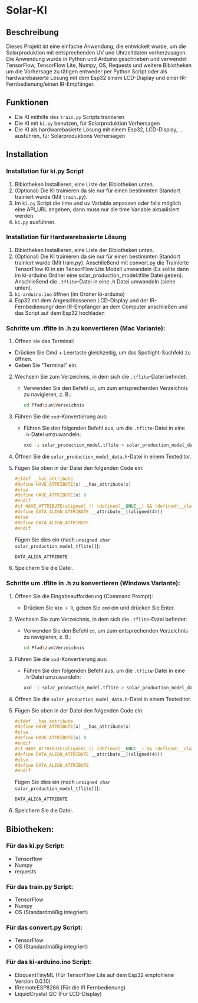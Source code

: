 # Solar-KI

## Beschreibung
Dieses Projekt ist eine einfache Anwendung, die entwickelt wurde, um die Solarproduktion mit entsprechenden UV und Uhrzeitdaten vorherzusagen. Die Anwendung wurde in Python und Arduino geschrieben und verwendet TensorFlow, TensorFlow Lite, Numpy, OS, Requests und weitere Bibiotheken um die Vorhersage zu tätigen entweder per Python Script oder als hardwarebasierte Lösung mit dem Esp32 einem LCD-Display und einer IR-Fernbedienung/einen IR-Empfänger.

## Funktionen
- Die KI mithilfe des `train.py` Scripts trainieren
- Die KI mit `ki.py` benutzen, für Solarproduktion Vorhersagen
- Die KI als hardwarebasierte Lösung mit einem Esp32, LCD-Display, ... ausführen, für Solarproduktions Vorhersagen

## Installation

### Installation für ki.py Script
1. Bibiotheken Installieren, eine Liste der Bibiotheken unten.
2. (Optional) Die KI trainieren da sie nur für einen bestimmten Standort trainiert wurde (Mit `train.py`).
3. Im `ki.py` Script die time und uv Variable anpassen oder falls möglich eine API_URL angeben, dann muss nur die time Variable aktualisiert werden.
4. `ki.py` ausführen.

### Installation für Hardwarebasierte Lösung
1. Bibiotheken Installieren, eine Liste der Bibiotheken unten.
2. (Optional) Die KI trainieren da sie nur für einen bestimmten Standort trainiert wurde (Mit train.py). Anschließend mit convert.py die Trainierte TensorFlow KI in ein TensorFlow Lite Modell umwandeln (Es sollte dann im ki-arduino Ordner eine solar_production_model.tflite Datei geben). Anschließend die `.tflite`-Datei in eine .h Datei umwandeln (siehe unten).
3. `ki-arduino.ino` öffnen (im Ordner ki-arduino)
4. Esp32 mit dem Angeschlossenen LCD-Display und der IR-Fernbedienung/ dem IR-Empfänger an dem Computer anschließen und das Script auf dem Esp32 hochladen

### Schritte um .tflite in .h zu konvertieren (Mac Variante):
1. Öffnen sie das Terminal:
- Drücken Sie Cmd + Leertaste gleichzeitig, um das Spotlight-Suchfeld zu öffnen.
- Geben Sie "Terminal" ein.

2. Wechseln Sie zum Verzeichnis, in dem sich die `.tflite`-Datei befindet:
   - Verwenden Sie den Befehl `cd`, um zum entsprechenden Verzeichnis zu navigieren, z. B.:
     ```bash
     cd Pfad\zum\Verzeichnis
     ```

3. Führen Sie die `xxd`-Konvertierung aus:
   - Führen Sie den folgenden Befehl aus, um die `.tflite`-Datei in eine `.h`-Datei umzuwandeln:
     ```bash
     xxd -i solar_production_model.tflite > solar_production_model_data.h
     ```

4. Öffnen Sie die `solar_production_model_data.h`-Datei in einem Texteditor.
   
5. Fügen Sie oben in der Datei den folgenden Code ein:
   ```cpp
   #ifdef __has_attribute
   #define HAVE_ATTRIBUTE(x) __has_attribute(x)
   #else
   #define HAVE_ATTRIBUTE(x) 0
   #endif
   #if HAVE_ATTRIBUTE(aligned) || (defined(__GNUC__) && !defined(__clang__))
   #define DATA_ALIGN_ATTRIBUTE __attribute__((aligned(4)))
   #else
   #define DATA_ALIGN_ATTRIBUTE
   #endif
   ```
   Fügen Sie dies ein (nach `unsigned char solar_production_model_tflite[]`):
   ```cpp
   DATA_ALIGN_ATTRIBUTE
   ```
7. Speichern Sie die Datei.

### Schritte um .tflite in .h zu konvertieren (Windows Variante):

1. Öffnen Sie die Eingabeaufforderung (Command Prompt):
   - Drücken Sie `Win + R`, geben Sie `cmd` ein und drücken Sie Enter.

2. Wechseln Sie zum Verzeichnis, in dem sich die `.tflite`-Datei befindet:
   - Verwenden Sie den Befehl `cd`, um zum entsprechenden Verzeichnis zu navigieren, z. B.:
     ```bash
     cd Pfad\zum\Verzeichnis
     ```

3. Führen Sie die `xxd`-Konvertierung aus:
   - Führen Sie den folgenden Befehl aus, um die `.tflite`-Datei in eine `.h`-Datei umzuwandeln:
     ```bash
     xxd -i solar_production_model.tflite > solar_production_model_data.h
     ```

4. Öffnen Sie die `solar_production_model_data.h`-Datei in einem Texteditor.
   
5. Fügen Sie oben in der Datei den folgenden Code ein:
   ```cpp
   #ifdef __has_attribute
   #define HAVE_ATTRIBUTE(x) __has_attribute(x)
   #else
   #define HAVE_ATTRIBUTE(x) 0
   #endif
   #if HAVE_ATTRIBUTE(aligned) || (defined(__GNUC__) && !defined(__clang__))
   #define DATA_ALIGN_ATTRIBUTE __attribute__((aligned(4)))
   #else
   #define DATA_ALIGN_ATTRIBUTE
   #endif
   ```
   Fügen Sie dies ein (nach `unsigned char solar_production_model_tflite[]`):
   ```cpp
   DATA_ALIGN_ATTRIBUTE
   ```
7. Speichern Sie die Datei.

## Bibiotheken:

### Für das ki.py Script:
- Tensorflow
- Numpy
- requests

### Für das train.py Script:
- TensorFlow
- Numpy
- OS (Standardmäßig integriert)

### Für das convert.py Script:
- TensorFlow
- OS (Standardmäßig integriert)

### Für das ki-arduino.ino Script:
- EloquentTinyML (Für TensorFlow Lite auf dem Esp32 empfohlene Version 0.0.10)
- IRremoteESP8266 (Für die IR Fernbedienung)
- LiquidCrystal I2C (Für LCD-Display)
